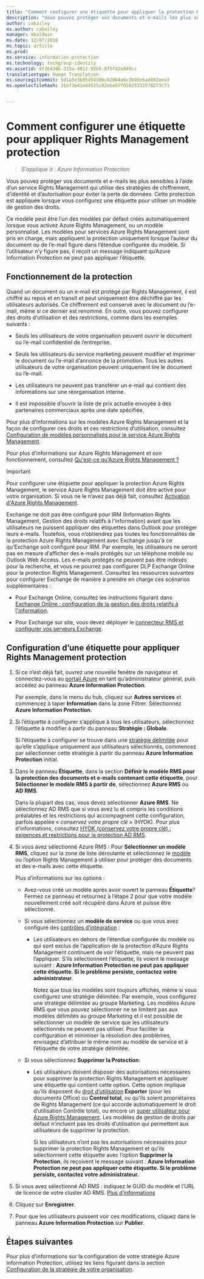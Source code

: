 ```yaml
---
title: "Comment configurer une étiquette pour appliquer la protection Rights Management | Azure Information Protection"
description: "Vous pouvez protéger vos documents et e-mails les plus sensibles à l’aide d’un service Rights Management qui utilise des stratégies de chiffrement, d’identité et d’autorisation pour éviter la perte de données. Cette protection est appliquée lorsque vous configurez une étiquette pour utiliser un modèle de gestion des droits."
author: cabailey
ms.author: cabailey
manager: mbaldwin
ms.date: 12/07/2016
ms.topic: article
ms.prod: 
ms.service: information-protection
ms.technology: techgroup-identity
ms.assetid: df26430b-315a-4012-93b5-8f5f42e049cc
translationtype: Human Translation
ms.sourcegitcommit: 5d1a5e3b85d5450bcb2064a6c3b95e6ad802eea3
ms.openlocfilehash: 31ef3e41e84515c02ebe97f01025331578273c71


---
```


# <a name="how-to-configure-a-label-to-apply-rights-management-protection"></a>Comment configurer une étiquette pour appliquer Rights Management protection

>*S’applique à : Azure Information Protection*

Vous pouvez protéger vos documents et e-mails les plus sensibles à l’aide d’un service Rights Management qui utilise des stratégies de chiffrement, d’identité et d’autorisation pour éviter la perte de données. Cette protection est appliquée lorsque vous configurez une étiquette pour utiliser un modèle de gestion des droits. 

Ce modèle peut être l’un des modèles par défaut créés automatiquement lorsque vous activez Azure Rights Management, ou un modèle personnalisé. Les modèles pour services Azure Rights Management sont pris en charge, mais appliquent la protection uniquement lorsque l’auteur du document ou de l’e-mail figure dans l’étendue configurée du modèle. Si l’utilisateur n’y figure pas, il reçoit un message indiquant qu’Azure Information Protection ne peut pas appliquer l’étiquette.

## <a name="how-the-protection-works"></a>Fonctionnement de la protection

Quand un document ou un e-mail est protégé par Rights Management, il est chiffré au repos et en transit et peut uniquement être déchiffré par les utilisateurs autorisés. Ce chiffrement est conservé avec le document ou l’e-mail, même si ce dernier est renommé. En outre, vous pouvez configurer des droits d’utilisation et des restrictions, comme dans les exemples suivants :

- Seuls les utilisateurs de votre organisation peuvent ouvrir le document ou l’e-mail confidentiel de l’entreprise.

- Seuls les utilisateurs du service marketing peuvent modifier et imprimer le document ou l’e-mail d’annonce de la promotion. Tous les autres utilisateurs de votre organisation peuvent uniquement lire le document ou l’e-mail.

- Les utilisateurs ne peuvent pas transférer un e-mail qui contient des informations sur une réorganisation interne.

- Il est impossible d’ouvrir la liste de prix actuelle envoyée à des partenaires commerciaux après une date spécifiée.

Pour plus d’informations sur les modèles Azure Rights Management et la façon de configurer ces droits et ces restrictions d’utilisation, consultez [Configuration de modèles personnalisés pour le service Azure Rights Management](../deploy-use/configure-custom-templates.md).

Pour plus d’informations sur Azure Rights Management et son fonctionnement, consultez [Qu'est-ce qu'Azure Rights Management ?](../understand-explore/what-is-azure-rms.md)

> [!IMPORTANT]
> Pour configurer une étiquette pour appliquer la protection Azure Rights Management, le service Azure Rights Management doit être activé pour votre organisation. Si vous ne le n’avez pas déjà fait, consultez [Activation d'Azure Rights Management](../deploy-use/activate-service.md).

Exchange ne doit pas être configuré pour IRM (Information Rights Management, Gestion des droits relatifs à l'information) avant que les utilisateurs ne puissent appliquer des étiquettes dans Outlook pour protéger leurs e-mails. Toutefois, vous n’obtiendrez pas toutes les fonctionnalités de la protection Azure Rights Management avec Exchange jusqu'à ce qu’Exchange soit configuré pour IRM. Par exemple, les utilisateurs ne seront pas en mesure d’afficher des e-mails protégés sur un téléphone mobile ou Outlook Web Access. Les e-mails protégés ne peuvent pas être indexés pour la recherche, et vous ne pourrez pas configurer DLP Exchange Online pour la protection Rights Management. Consultez les ressources suivantes pour configurer Exchange de manière à prendre en charge ces scénarios supplémentaires :

- Pour Exchange Online, consultez les instructions figurant dans [Exchange Online : configuration de la gestion des droits relatifs à l'information](../deploy-use/configure-office365.md#exchange-online-irm-configuration).

- Pour Exchange sur site, vous devez déployer le [connecteur RMS et configurer vos serveurs Exchange](../deploy-use/deploy-rms-connector.md). 


## <a name="to-configure-a-label-to-apply-rights-management-protection"></a>Configuration d’une étiquette pour appliquer Rights Management protection

1. Si ce n’est déjà fait, ouvrez une nouvelle fenêtre de navigateur et connectez-vous au [portail Azure](https://portal.azure.com) en tant qu’administrateur général, puis accédez au panneau **Azure Information Protection**. 

    Par exemple, dans le menu du hub, cliquez sur **Autres services** et commencez à taper **Information** dans la zone Filtrer. Sélectionnez **Azure Information Protection**.

2. Si l’étiquette à configurer s’applique à tous les utilisateurs, sélectionnez l’étiquette à modifier à partir du panneau **Stratégie : Globale**. 

     Si l’étiquette à configurer se trouve dans une [stratégie délimitée](configure-policy-scope.md) pour qu’elle s’applique uniquement aux utilisateurs sélectionnés, commencez par sélectionner cette stratégie à partir du panneau **Azure Information Protection** initial.

3. Dans le panneau **Étiquette**, dans la section **Définir le modèle RMS pour la protection des documents et e-mails contenant cette étiquette**, pour **Sélectionner le modèle RMS à partir de**, sélectionnez **Azure RMS** ou **AD RMS**.
    
    Dans la plupart des cas, vous devez sélectionner **Azure RMS**. Ne sélectionnez AD RMS que si vous avez lu et compris les conditions préalables et les restrictions qui accompagnent cette configuration, parfois appelée « *conservez votre propre clé* » (HYOK). Pour plus d’informations, consultez [HYOK (conservez votre propre clé) : exigences et restrictions pour la protection AD RMS](configure-adrms-restrictions.md).
    
4. Si vous avez sélectionné Azure RMS : Pour **Sélectionner un modèle RMS**, cliquez sur la zone de liste déroulante et sélectionnez le [modèle](../deploy-use/configure-custom-templates.md) ou l’option Rights Management à utiliser pour protéger des documents et des e-mails avec cette étiquette.
    
    Plus d’informations sur les options :
    
    - Avez-vous créé un modèle après avoir ouvert le panneau **Étiquette**? Fermez ce panneau et retournez à l’étape 2 pour que votre modèle nouvellement créé soit récupéré dans Azure et puisse être sélectionné.
    
    - Si vous sélectionnez un **modèle de service** ou que vous avez configuré des [contrôles d’intégration](../deploy-use/activate-service.md#configuring-onboarding-controls-for-a-phased-deployment) :
    
        - Les utilisateurs en dehors de l’étendue configurée du modèle ou qui sont exclus de l’application de la protection d’Azure Rights Management continuent de voir l’étiquette, mais ne peuvent pas l’appliquer. S’ils sélectionnent l’étiquette, ils voient le message suivant : **Azure Information Protection ne peut pas appliquer cette étiquette. Si le problème persiste, contactez votre administrateur.**
        
            Notez que tous les modèles sont toujours affichés, même si vous configurez une stratégie délimitée. Par exemple, vous configurez une stratégie délimitée au groupe Marketing. Les modèles Azure RMS que vous pouvez sélectionner ne se limitent pas aux modèles délimités au groupe Marketing et il est possible de sélectionner un modèle de service que les utilisateurs sélectionnés ne peuvent pas utiliser. Pour faciliter la configuration et minimiser la résolution des problèmes, envisagez d’attribuer le même nom au modèle de service et à l’étiquette de votre stratégie délimitée. 
            
    - Si vous sélectionnez **Supprimer la Protection**:
        
        - Les utilisateurs doivent disposer des autorisations nécessaires pour supprimer la protection Rights Management et appliquer une étiquette qui contient cette option. Cette option implique qu’ils disposent du [droit d’utilisation](../deploy-use/configure-usage-rights.md) **Exporter** (pour les documents Office) ou **Control total**, ou qu’ils soient propriétaires de Rights Management (ce qui accorde automatiquement le droit d’utilisation Contrôle total), ou encore un [super utilisateur pour Azure Rights Management](../deploy-use/configure-super-users.md). Les modèles de gestion de droits par défaut n’incluent pas les droits d’utilisation qui permettent aux utilisateurs de supprimer la protection. 

            Si les utilisateurs n’ont pas les autorisations nécessaires pour supprimer la protection Rights Management et qu’ils sélectionnent cette étiquette avec l’option **Supprimer la Protection**, ils reçoivent le message suivant : **Azure Information Protection ne peut pas appliquer cette étiquette. Si le problème persiste, contactez votre administrateur.**

5. Si vous avez sélectionné AD RMS : indiquez le GUID du modèle et l’URL de licence de votre cluster AD RMS. [Plus d’informations](configure-adrms-restrictions.md#locating-the-information-to-specify-ad-rms-protection-with-an-azure-information-protection-label)

6. Cliquez sur **Enregistrer**.

7. Pour que les utilisateurs puissent voir ces modifications, cliquez dans le panneau **Azure Information Protection** sur **Publier**.

## <a name="next-steps"></a>Étapes suivantes

Pour plus d’informations sur la configuration de votre stratégie Azure Information Protection, utilisez les liens figurant dans la section [Configuration de la stratégie de votre organisation](configure-policy.md#configuring-your-organizations-policy).  



<!--HONumber=Dec16_HO1-->


